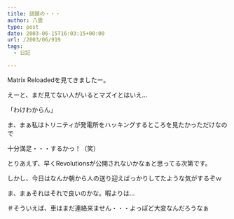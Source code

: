 ```yaml
---
title: 話題の・・・
author: 八雲
type: post
date: 2003-06-15T16:03:15+00:00
url: /2003/06/919
tags:
  - 日記

---
```

Matrix Reloadedを見てきましたー。
  
えーと、まだ見てない人がいるとマズイとはいえ…

「わけわからん」

ま、まぁ私はトリニティが発電所をハッキングするところを見たかっただけなので
  
十分満足・・・するかっ！（笑）
  
とりあえず、早くRevolutionsが公開されないかなぁと思ってる次第です。

しかし、今日はなんか朝から人の送り迎えばっかりしてたような気がするぞｗ
  
ま、まぁそれはそれで良いのかな。暇よりは…
  
＃そういえば、車はまだ連絡来ません・・・よっぽど大変なんだろうなぁ
